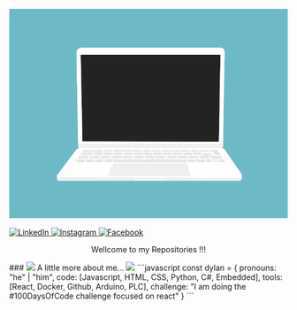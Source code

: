 <p align="center">
  <img src="./code.gif">
</p> 

<p align="left">
  <a href="https://www.linkedin.com/in/tran-dylan" target="_blank">
    <img src="https://img.shields.io/badge/linkedin-%230077B5.svg?&style=for-the-badge&logo=linkedin&logoColor=white&color=071A2C" alt="LinkedIn"/>
  </a>
  <a href="https://instagram.com/nguyeen.nguyeen" target="_blank">
    <img src="https://img.shields.io/badge/instagram-%23E4405F.svg?&style=for-the-badge&logo=instagram&logoColor=white&color=071A2C" alt="Instagram"/>
  </a>
  <a href="https://www.facebook.com/kid.bab.boy" target="_blank">
    <img src="https://img.shields.io/badge/facebook-%231877F2.svg?&style=for-the-badge&logo=facebook&logoColor=white&color=071A2C" alt="Facebook"/>
  </a>
</p>

<p align="center">Wellcome to my Repositories !!!</p>
### <img src="https://media.giphy.com/media/17b875GGvV9m9sLmNc/giphy.gif" width="50"> A little more about me...  <img src="https://media.giphy.com/media/WUlplcMpOCEmTGBtBW/giphy.gif" width="50">
```javascript
const dylan = {
  pronouns: "he" | "him",
  code: [Javascript, HTML, CSS, Python, C#, Embedded],
  tools: [React, Docker, Github, Arduino, PLC],
  challenge: "I am doing the #100DaysOfCode challenge focused on react"
}
```
